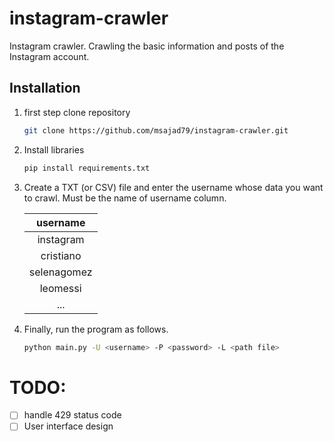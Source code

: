# instagram-crawler
Instagram crawler.
Crawling the basic information and posts of the Instagram account.
## Installation
1. first step clone repository
    ```bash
    git clone https://github.com/msajad79/instagram-crawler.git
    ```
2. Install libraries
    ```bash
    pip install requirements.txt
    ```
3. Create a TXT (or CSV) file and enter the username whose data you want to crawl.
Must be the name of username column.

    | username      |
    |:-------------:|
    |instagram      |
    |cristiano      |
    |selenagomez    |
    |leomessi       |
    |...            |
4. Finally, run the program as follows.
    ```bash
    python main.py -U <username> -P <password> -L <path file> 
    ```
# TODO:
- [ ] handle 429 status code
- [ ] User interface design
